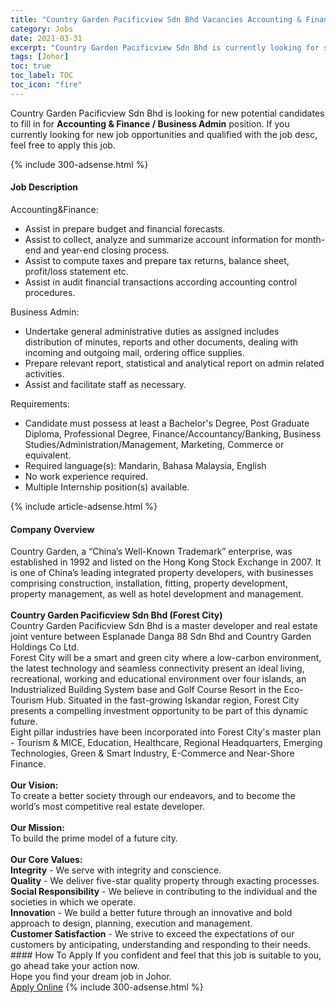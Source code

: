 ```yaml
---
title: "Country Garden Pacificview Sdn Bhd Vacancies Accounting & Finance / Business Admin" 
category: Jobs 
date: 2021-03-31 
excerpt: "Country Garden Pacificview Sdn Bhd is currently looking for suitable person to fill in the Accounting & Finance / Business Admin which based in Johor" 
tags: [Johor] 
toc: true 
toc_label: TOC 
toc_icon: "fire" 
--- 
```


<p>Country Garden Pacificview Sdn Bhd is looking for new potential candidates to fill in for <b>Accounting & Finance / Business Admin</b> position. If you currently looking for new job opportunities and qualified with the job desc, feel free to apply this job.
</p>{% include 300-adsense.html %} 
<div><div><h4>Job Description</h4></div><div><div><span><div><div>Accounting&amp;Finance:</div><ul><li>Assist in prepare budget and financial forecasts.</li><li>Assist to collect, analyze and summarize account information for month-end and year-end closing process.</li><li>Assist to compute taxes and prepare tax returns, balance sheet, profit/loss statement etc.</li><li>Assist in audit financial transactions according accounting control procedures.</li></ul><div>Business Admin:</div><ul><li>Undertake general administrative duties as assigned includes distribution of minutes, reports and other documents, dealing with incoming and outgoing mail, ordering office supplies.&#160;</li><li>Prepare relevant report, statistical and analytical report on admin related activities.</li><li>Assist and facilitate staff as necessary.</li></ul><div>Requirements:</div><ul><li>Candidate must possess at least a Bachelor's Degree, Post Graduate Diploma, Professional Degree, Finance/Accountancy/Banking, Business Studies/Administration/Management, Marketing, Commerce or equivalent.</li><li>Required language(s): Mandarin, Bahasa Malaysia, English</li><li>No work experience required.</li><li>Multiple Internship position(s) available.</li></ul></div></span></div></div></div> 
{% include article-adsense.html %} 
<div><div><h4>Company Overview</h4></div><div><div><span><div><div>
<div>Country Garden, a &#8220;China&#8217;s Well-Known Trademark&#8221; enterprise, was established in 1992 and listed on the Hong Kong Stock Exchange in 2007. It is one of China&#8217;s leading integrated property developers, with businesses comprising construction, installation, fitting, property development, property management, as well as hotel development and management.</div>
<div><br>
<strong>Country Garden Pacificview Sdn Bhd (Forest City)</strong></div>
<div>Country Garden Pacificview Sdn Bhd is a master developer and real estate joint venture between Esplanade Danga 88 Sdn Bhd and Country Garden Holdings Co Ltd.</div>
<div>Forest City will be a smart and green city where a low-carbon environment, the latest technology and seamless connectivity present an ideal living, recreational, working and educational environment over four islands, an Industrialized Building System base and Golf Course Resort in the Eco-Tourism Hub. Situated in the fast-growing Iskandar region, Forest City presents a compelling investment opportunity to be part of this dynamic future.</div>
<div>Eight pillar industries have been incorporated into Forest City's master plan - Tourism &amp; MICE, Education, Healthcare, Regional Headquarters, Emerging Technologies, Green &amp; Smart Industry, E-Commerce and Near-Shore Finance.</div>
<div><br>
<strong>Our Vision:</strong></div>
<div>To create a better society through our endeavors, and to become the world&#8217;s most competitive real estate developer.</div>
<div><br>
<strong>Our Mission:</strong></div>
<div>To build the prime model of a future city.</div>
<div><br>
<strong>Our Core Values:</strong></div>
<div><strong>Integrity</strong> - We serve with integrity and conscience.</div>
<div><strong>Quality</strong> - We deliver five-star quality property through exacting processes.</div>
<div><strong>Social Responsibility</strong> - We believe in contributing to the individual and the societies in which we operate.</div>
<div><strong>Innovatio</strong>n - We build a better future through an innovative and bold approach to design, planning, execution and management.</div>
<div><strong>Customer Satisfaction</strong> - We strive to exceed the expectations of our customers by anticipating, understanding and responding to their needs.</div>
</div></div></span></div></div></div> 
#### How To Apply 
If you confident and feel that this job is suitable to you, go ahead take your action now. <br/> 
Hope you find your dream job in Johor. <br/> 
<a href="https://www.jobstreet.com.my/en/job/accounting-finance-business-admin-4521175?jobId=jobstreet-my-job-4521175&" class="btn btn--info" target="_blank" rel="nofollow noopenner">Apply Online</a> 
{% include 300-adsense.html %} 